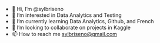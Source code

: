- 👋 Hi, I’m @sylbriseno
- 👀 I’m interested in Data Analytics and Testing
- 🌱 I’m currently learning Data Analytics, Github, and French
- 💞️ I’m looking to collaborate on projects in Kaggle
- 📫 How to reach me sylbriseno@gmail.com

<!---
sylbriseno/sylbriseno is a ✨ special ✨ repository because its `README.md` (this file) appears on your GitHub profile.
You can click the Preview link to take a look at your changes.
--->

